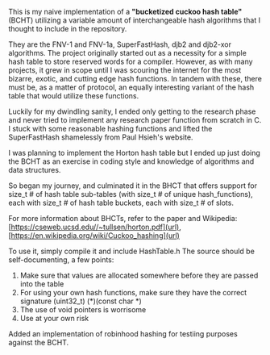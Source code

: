 This is my naive implementation of a **"bucketized cuckoo hash table"** (BCHT) 
utilizing a variable amount of interchangeable hash algorithms that I thought to include in the repository.

They are the FNV-1 and FNV-1a, SuperFastHash, djb2 and djb2-xor algorithms.
The project originally started out as a necessity for a simple hash table to store reserved words for a compiler.
However, as with many projects, it grew in scope until I was scouring the internet for the most bizarre, exotic, and cutting edge
hash functions. In tandem with these, there must be, as a matter of protocol, an equally interesting variant of the hash table that
would utilize these functions.

Luckily for my dwindling sanity, I ended only getting to the research phase and never tried to implement any research paper function from
scratch in C. I stuck with some reasonable hashing functions and lifted the SuperFastHash shamelessly from Paul Hsieh's website.

I was planning to implement the Horton hash table but I ended up just doing the BCHT as an exercise in coding style and knowledge of algorithms
and data structures.

So began my journey, and culminated it in the BHCT that offers support for size_t # of hash table sub-tables (with size_t # of unique hash_functions), 
each with size_t # of hash table buckets, each with size_t # of slots.

For more information about BHCTs, refer to the paper and Wikipedia: 
[https://cseweb.ucsd.edu//~tullsen/horton.pdf](url), [https://en.wikipedia.org/wiki/Cuckoo_hashing](url)

To use it, simply compile it and include HashTable.h
The source should be self-documenting, a few points:
  1. Make sure that values are allocated somewhere before they are passed into the table
  2. For using your own hash functions, make sure they have the correct signature (uint32_t) (*)(const char *)
  3. The use of void pointers is worrisome
  4. Use at your own risk

Added an implementation of robinhood hashing for testiing purposes against the BCHT.
